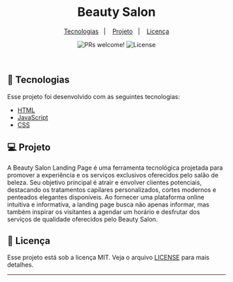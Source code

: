 <h1 align="center" width="220px">
    Beauty Salon
</h1>

<p align="center">
  <a href="#rocket-tecnologias">Tecnologias</a>&nbsp;&nbsp;&nbsp;|&nbsp;&nbsp;&nbsp;
  <a href="#-projeto">Projeto</a>&nbsp;&nbsp;&nbsp;|&nbsp;&nbsp;&nbsp;
  <a href="#memo-licença">Licença</a>
</p>

<p align="center">
 <img src="https://img.shields.io/static/v1?label=PRs&message=welcome&color=7159c1&labelColor=000000" alt="PRs welcome!" />

  <img alt="License" src="https://img.shields.io/static/v1?label=license&message=MIT&color=7159c1&labelColor=000000">
</p>

<br>

## 🚀 Tecnologias

Esse projeto foi desenvolvido com as seguintes tecnologias:

- [HTML](https://developer.mozilla.org/pt-BR/docs/Web/HTML)
- [JavaScript](https://developer.mozilla.org/pt-BR/docs/Web/JavaScript)
- [CSS](https://developer.mozilla.org/pt-BR/docs/Web/CSS)

## 💻 Projeto

A Beauty Salon Landing Page é uma ferramenta tecnológica projetada para promover a experiência e os serviços exclusivos oferecidos pelo salão de beleza. Seu objetivo principal é atrair e envolver clientes potenciais, destacando os tratamentos capilares personalizados, cortes modernos e penteados elegantes disponíveis. Ao fornecer uma plataforma online intuitiva e informativa, a landing page busca não apenas informar, mas também inspirar os visitantes a agendar um horário e desfrutar dos serviços de qualidade oferecidos pelo Beauty Salon.

## :memo: Licença

Esse projeto está sob a licença MIT. Veja o arquivo [LICENSE](LICENSE) para mais detalhes.

---
